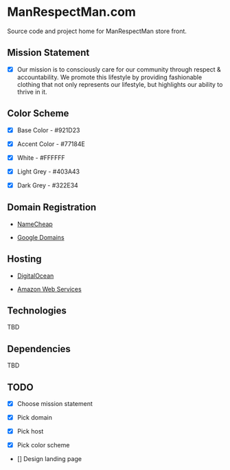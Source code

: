 # ManRespectMan.com

Source code and project home for ManRespectMan store front.

## Mission Statement

- [x] Our mission is to consciously care for our community through respect &
accountability. We promote this lifestyle by providing fashionable clothing that
not only represents our lifestyle, but highlights our ability to thrive in it.

## Color Scheme

- [x] Base Color - #921D23

- [x] Accent Color - #77184E

- [x] White - #FFFFFF

- [x] Light Grey - #403A43

- [x] Dark Grey - #322E34

## Domain Registration

* [NameCheap](https://www.namecheap.com/)

* [Google Domains](https://domains.google.com/registrar)

## Hosting

* [DigitalOcean](https://www.digitalocean.com)

* [Amazon Web Services](https://aws.amazon.com/)

## Technologies

TBD

## Dependencies

TBD

## TODO

- [x] Choose mission statement

- [x] Pick domain

- [x] Pick host

- [x] Pick color scheme

- [] Design landing page
